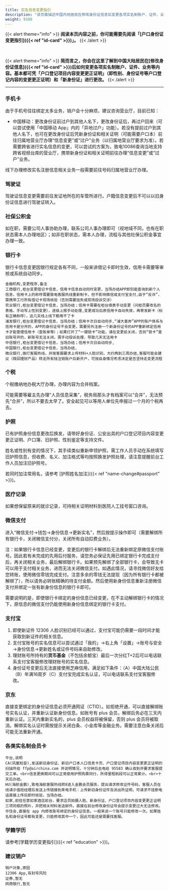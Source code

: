 ```yaml
---
title: 实名信息变更指引
description: "该页面描述中国内地居民在修改身份证信息后变更各项实名制账户、证件、业务等内容的相关指引。基本都可凭「户口登记项目内容变更更正证明」（即性别、身份证号等户口登记内容的变更更正证明）和「新身份证」进行更改。"
weight: 9100
---
```


{{< alert theme="info" >}}
**阅读本页内容之前，你可能需要先阅读「[户口身份证变更指引]({{< ref "id-card" >}})」。**
{{< /alert >}}

<p>&nbsp;</p>

{{< alert theme="info" >}}
**简而言之，你会在这里了解到中国大陆居民在[修改身份证信息]({{< ref "id-card" >}})后如何变更各项实名制账户、证件、业务等内容。基本都可凭「户口登记项目内容变更更正证明」（即性别、身份证号等户口登记内容的变更更正证明）和「新身份证」进行更改。**
{{< /alert >}}

---

### 手机卡

由于手机号往往绑定太多业务，销户会十分麻烦，建议咨询营业厅，目前已知：

- 中国移动：更改身份证前过户到其他人名下，更改身份证后，再过户回来（可以尝试使用「中国移动 App」内的「异地过户」功能）。若没有提前过户到其他人名下，也可在更改身份证后凭新身份证和相关证明（可能需要户口本）前往归属地营业厅办理“信息变更”或“过户”业务（以归属地营业厅要求为准）。若需要跨省进行实名信息的变更，可以尝试的方案为，致电10086查询当地支持跨省视频台席的营业厅，携带新身份证和相关证明前往办理“信息变更”或“过户”业务。

线下办理修改实名注册信息相关业务一般需要前往号码归属地营业厅办理。

### 驾驶证

驾驶证信息变更需要前往发证地所在的车管所进行。户籍信息变更后不可以以旧身份证信息进行驾驶证转入。

### 社保公积金

如在职，需要公司人事协助办理，联系公司人事办理即可（视地域不同，也有在职状态需本人办理地区）；如非在职状态，需本人办理，流程与其他社保公积金事宜办理一致。

### 银行卡

银行卡信息变更因银行规定各有不同，一般来讲借记卡即时生效，信用卡需要等审核或系统自动同步。

```csv
金融机构,变更程序,备注
工商银行,柜台变更借记卡信息，信用卡信息自动同时变更，当场办结APP即刻能查询到新个人信息，信用卡上的称呼需要致电客服热线重新制卡，但不影响微信或支付宝支付,由于“反诈”，需携带工行所有借记卡现场核验（否则需要挂失或现场投诉交涉）
农业银行,柜台变更借记卡信息，当场办结；信用卡需要在柜台填表手动变更（问柜员要改名的表格，手动写上性别变更），逐级上报手动处理,变更成功后原信用卡自动失效，再寄发新卡（标有正确称呼），这几天线上线下都用不了卡
浦发银行,柜台变更借记卡信息，当场办结；信用卡次日自动同步,“浦大喜奔”APP的账户体系与信用卡是分开的，APP的身份证号不会变更，需要另外注册一个新身份证号的APP重新绑定信用卡才能管理信用卡（查账单等）；如果打开了“一键锁卡”功能，请在变更前关闭，否则“锁卡”是旧账号开的，新账号无法关闭，需手动投诉处理，导致几天无法用卡
中信银行,柜台变更借记卡信息，当场办结；信用卡次日自动同步,
中国银行,柜台变更借记卡信息，当场办结,
微众银行,拨打客服热线，并按客服要求上传材料+人脸识别，大约两到三周办结,客服可能会建议（赎回理财产品）转走所有钱注销账户后新开户，可按自身情况考虑决定是否坚持走变更流程
```

### 个税

个税缴纳地办税大厅办理，办理内容为合并档案。

可能需要等雇主先办理“人员信息采集”，税务局那头才有档案可以“合并”，无法预先“合并”，所以不要去太早了。安全起见可以等用人单位先申报过一个月的个税再去。

### 护照

已有护照身份信息更改后换发，请带好身份证、公安出具的户口登记项目内容变更更正证明、户口簿、旧护照、性别鉴定等支持文件。

姓名或性别有变的情况下，其手续类似重新申领护照，需工作人员手动在系统填写旧护照信息，但收费、名义、加注格式等均按照换发护照处理，请注意提醒前台工作人员加注旧护照号。

若同时加注常用名，请参考 [护照姓名加注]({{< ref "name-change#passport" >}})。

### 医疗记录

如果想保留原来的就诊记录，可持相关证明材料到医院人工挂号窗口咨询。

### 微信支付

进入“微信支付→钱包→身份信息→更新实名”，然后按提示操作即可（需要解绑所有银行卡，关闭微信支付分，关闭所有自动扣费业务）。

注：如果银行卡信息已经变更，变更后的银行卡解绑后无法重新绑定原微信支付账号。因此若有未完成的先用后付服务，请您务必保证先用已绑定银行卡完成支付后，再关闭相关业务，最后解绑银行卡。如果预先解绑了全部银行卡，会导致无卡可以用于支付相关业务，进而无法关闭微信支付。如遇此情况，请寻找微信好友给您转账，使用微信零钱完成支付。注意多余的零钱无法提现（因为所有银行卡都被解绑了），所以请务必转账精确的待支付金额。然后使用新身份信息重新注册微信支付并绑定一张有新身份信息的银行卡即可。

需要说明的是，即使银行卡绑定的身份信息已经变更，在不主动解绑银行卡的情况下，原信息的微信支付仍能使用新身份信息绑定的银行卡支付。

### 支付宝

1. 即使新证件 12306 人脸识别已经可以通过，支付宝可能仍需要一段时间才能获取到新证件的相关信息。
1. 支付宝账号的实名信息可以尝试通过「我的」→右上角「设置」→账号与安全→身份信息→更新姓名或证件号码来自助修改。
1. 理财账号所持有的**货币基金**（不包括余额宝）最后一次分红T+2后可以电话联系支付宝客服修改理财账号的实名信息。
1. 身份证号变更后无法直接使用芝麻信用，满足如下条件：（A）中国大陆公民（B）年满16周岁（C）支付宝完成实名认证，可以电话联系支付宝客服修改。

### 京东

直接变更绑定的身份证信息必须开通网证（CTID）。如拒绝开通，可以直接解绑账号实名认证，并重新认证新身份信息。如账号有 plus 会员，解绑后务必在三天内重新认证。三天内重新实名的，plus 会员权益将被保留，否则 plus 会员将被取消。解绑实名认证时需按提示关闭白条、小金库等金融业务。需要注意白条关闭后可能无法重新开通。

### 各类实名制会员卡

```csv
平台,说明
CA(凤凰知音),发送新旧身份证、新旧户口本人口信息卡页、户口登记项目内容变更更正证明的扫描件给 ffp@airchina.com 并说明情况，十分钟后去电给 95583 确认收到并要求客服提交工单。<br>信息更换期间可以正常使用护照购票同行，所得里程航段可以正常累计。<br>十天后办结。
HU(海航金鹏),致电海航客服热线转8进入金鹏会员服务，提出请求修改证件号码，客服人员在线请示值班经理后发送上传链接到来电手机：上传新旧身份证件及派出所证明，可请求不挂断电话直接上传后即时核验，当场办结。
如家,前往任意如家酒店前台，要求店员拍摄人脸、新身份证、户口登记项目内容变更更正证明三项同框的照片，并把相关材料发送邮件。直接在前台修改身份证号会提示变更过大无法修改。
华住会,直接在 app 内修改账号绑定的身份证信息。一般来说一个账号只能修改一次。如果姓名和身份证号都有变更，只能修改其中一个，因此可能还是需要找客服。
```

### 学籍学历

请参考[学籍学历变更指引]({{< ref "education" >}})。

### 建议销户

```csv
销户对象,原因
12306 App,有封号风险
证券,暂无
网商银行,暂无
```
